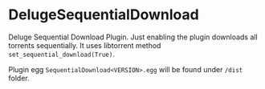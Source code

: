 # DelugeSequentialDownload
Deluge Sequential Download Plugin.
Just enabling the plugin downloads all torrents sequentially.
It uses libtorrent method `set_sequential_download(True)`.

Plugin egg `SequentialDownload<VERSION>.egg` will be found under `/dist` folder.
